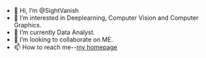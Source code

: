 - 👋 Hi, I’m @SightVanish
- 👀 I’m interested in Deeplearning, Computer Vision and Computer Graphics.
- 🌱 I’m currently Data Analyst.
- 💞️ I’m looking to collaborate on ME.
- 📫 How to reach me--[my homepage](https://sightvanish.github.io/)

<!---
SightVanish/SightVanish is a ✨ special ✨ repository because its `README.md` (this file) appears on your GitHub profile.
You can click the Preview link to take a look at your changes.
--->
